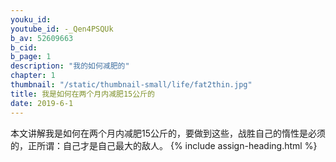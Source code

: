 ```yaml
---
youku_id: 
youtube_id: -_Qen4PSQUk 
b_av: 52609663
b_cid: 
b_page: 1
description: "我的如何减肥的"
chapter: 1
thumbnail: "/static/thumbnail-small/life/fat2thin.jpg"
title: 我是如何在两个月内减肥15公斤的
date: 2019-6-1
---
```


本文讲解我是如何在两个月内减肥15公斤的，要做到这些，战胜自己的惰性是必须的，正所谓：自己才是自己最大的敌人。
{% include assign-heading.html %}

